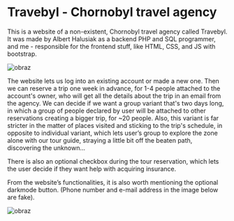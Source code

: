 # Travebyl - Chornobyl travel agency
This is a website of a non-existent, Chornobyl travel agency called Travebyl. It was made by Albert Halusiak as a backend PHP and SQL programmer, and me - responsible for the frontend stuff, like HTML, CSS, and JS with bootstrap. 

![obraz](https://github.com/SzymonMucha/travel-agency-website/assets/86188861/5d92ab25-b307-4c90-85b7-58a4a581a921)

The website lets us log into an existing account or made a new one. Then we can reserve a trip one week in advance, for 1-4 people attached to the account's owner, who will get all the details about the trip in an email from the agency. We can decide if we want a group variant that's two days long, in which a group of people declared by user will be attached to other reservations creating a bigger trip, for ~20 people. Also, this variant is far stricter in the matter of places visited and sticking to the trip's schedule, in opposite to individual variant, which lets user’s group to explore the zone alone with our tour guide, straying a little bit off the beaten path, discovering the unknown…

There is also an optional checkbox during the tour reservation, which lets the user decide if they want help with acquiring insurance.

From the website’s functionalities, it is also worth mentioning the optional darkmode button.
(Phone number and e-mail address in the image below are fake).

![obraz](https://github.com/SzymonMucha/travel-agency-website/assets/86188861/f9be4ac2-f966-43da-8ce7-fa14cbd8f6f0)
